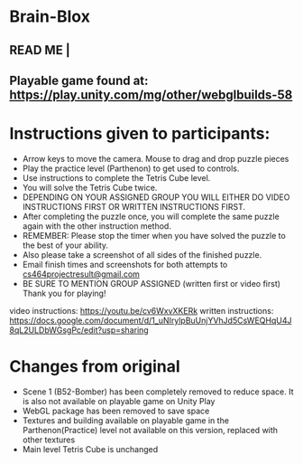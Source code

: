 # Brain-Blox

READ ME	|
---------
Playable game found at: https://play.unity.com/mg/other/webglbuilds-58
---------
# Instructions given to participants:
* Arrow keys to move the camera. Mouse to drag and drop puzzle pieces 
* Play the practice level (Parthenon) to get used to controls. 
* Use instructions to complete the Tetris Cube level. 
* You will solve the Tetris Cube twice. 
* DEPENDING ON YOUR ASSIGNED GROUP YOU WILL EITHER DO VIDEO INSTRUCTIONS FIRST OR WRITTEN INSTRUCTIONS FIRST. 
* After completing the puzzle once, you will complete the same puzzle again with the other instruction method. 
* REMEMBER: Please stop the timer when you have solved the puzzle to the best of your ability. 
* Also please take a screenshot of all sides of the finished puzzle. 
* Email finish times and screenshots for both attempts to cs464projectresult@gmail.com 
* BE SURE TO MENTION GROUP ASSIGNED (written first or video first) Thank you for playing!

video instructions: https://youtu.be/cv6WxvXKERk 
written instructions: https://docs.google.com/document/d/1_uNIrylpBuUnjYVhJd5CsWEQHqU4J8qL2ULDbWGsgPc/edit?usp=sharing 

# Changes from original 
* Scene 1 (B52-Bomber) has been completely removed to reduce space. It is also not available on playable game on Unity Play
* WebGL package has been removed to save space
* Textures and building available on playable game in the Parthenon(Practice) level not available on this version, replaced with other textures
* Main level Tetris Cube is unchanged
